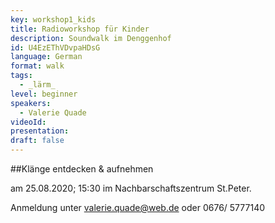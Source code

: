 ```yaml
---
key: workshop1_kids
title: Radioworkshop für Kinder
description: Soundwalk im Denggenhof
id: U4EzEThVDvpaHDsG
language: German
format: walk
tags:
  - _lärm_
level: beginner
speakers:
  - Valerie Quade
videoId: 
presentation: 
draft: false
---
```

##Klänge entdecken & aufnehmen

am 25.08.2020; 15:30 im Nachbarschaftszentrum St.Peter. 

Anmeldung unter valerie.quade@web.de oder 0676/ 5777140

